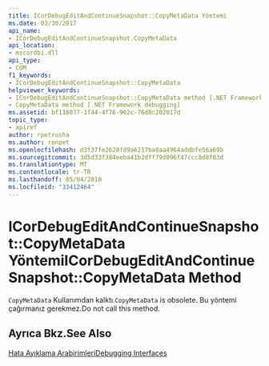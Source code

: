 ```yaml
---
title: ICorDebugEditAndContinueSnapshot::CopyMetaData Yöntemi
ms.date: 03/30/2017
api_name:
- ICorDebugEditAndContinueSnapshot.CopyMetaData
api_location:
- mscordbi.dll
api_type:
- COM
f1_keywords:
- ICorDebugEditAndContinueSnapshot::CopyMetaData
helpviewer_keywords:
- ICorDebugEditAndContinueSnapshot::CopyMetaData method [.NET Framework debugging]
- CopyMetaData method [.NET Framework debugging]
ms.assetid: bf116077-1f44-4f76-962c-76d0c202017d
topic_type:
- apiref
author: rpetrusha
ms.author: ronpet
ms.openlocfilehash: d3f37fe2628fd9a6217ba8aa4964addbfe56a69b
ms.sourcegitcommit: 3d5d33f384eeba41b2dff79d096f47ccc8d8f03d
ms.translationtype: MT
ms.contentlocale: tr-TR
ms.lasthandoff: 05/04/2018
ms.locfileid: "33412464"
---
```

# <a name="icordebugeditandcontinuesnapshotcopymetadata-method"></a><span data-ttu-id="0c20b-102">ICorDebugEditAndContinueSnapshot::CopyMetaData Yöntemi</span><span class="sxs-lookup"><span data-stu-id="0c20b-102">ICorDebugEditAndContinueSnapshot::CopyMetaData Method</span></span>
<span data-ttu-id="0c20b-103">`CopyMetaData` Kullanımdan kalktı.</span><span class="sxs-lookup"><span data-stu-id="0c20b-103">`CopyMetaData` is obsolete.</span></span> <span data-ttu-id="0c20b-104">Bu yöntemi çağırmanız gerekmez.</span><span class="sxs-lookup"><span data-stu-id="0c20b-104">Do not call this method.</span></span>  
  
## <a name="see-also"></a><span data-ttu-id="0c20b-105">Ayrıca Bkz.</span><span class="sxs-lookup"><span data-stu-id="0c20b-105">See Also</span></span>  
 [<span data-ttu-id="0c20b-106">Hata Ayıklama Arabirimleri</span><span class="sxs-lookup"><span data-stu-id="0c20b-106">Debugging Interfaces</span></span>](../../../../docs/framework/unmanaged-api/debugging/debugging-interfaces.md)
